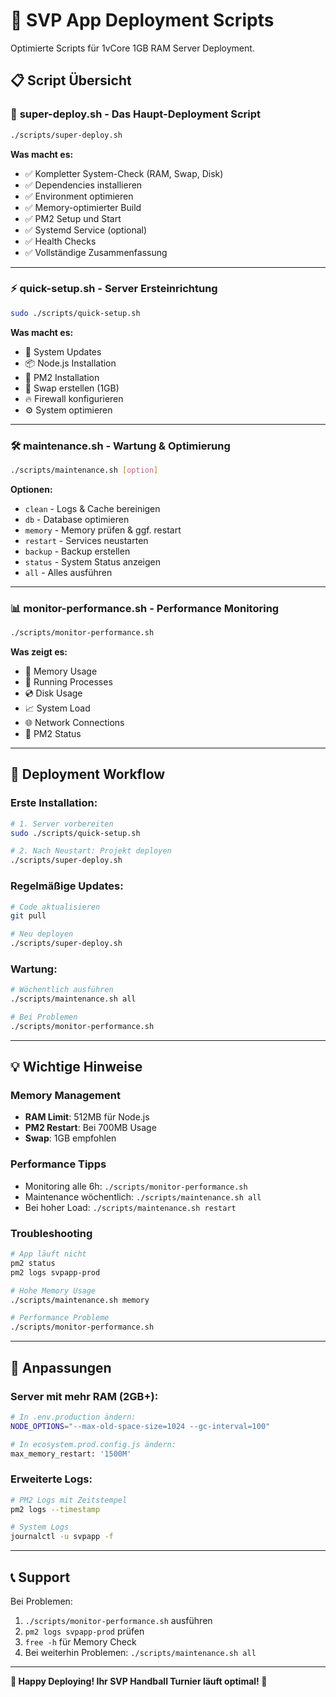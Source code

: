 # 🚀 SVP App Deployment Scripts

Optimierte Scripts für 1vCore 1GB RAM Server Deployment.

## 📋 Script Übersicht

### 🌟 **super-deploy.sh** - Das Haupt-Deployment Script
```bash
./scripts/super-deploy.sh
```
**Was macht es:**
- ✅ Kompletter System-Check (RAM, Swap, Disk)
- ✅ Dependencies installieren
- ✅ Environment optimieren  
- ✅ Memory-optimierter Build
- ✅ PM2 Setup und Start
- ✅ Systemd Service (optional)
- ✅ Health Checks
- ✅ Vollständige Zusammenfassung

---

### ⚡ **quick-setup.sh** - Server Ersteinrichtung
```bash
sudo ./scripts/quick-setup.sh
```
**Was macht es:**
- 🔧 System Updates
- 📦 Node.js Installation
- 🔄 PM2 Installation  
- 💾 Swap erstellen (1GB)
- 🔥 Firewall konfigurieren
- ⚙️ System optimieren

---

### 🛠️ **maintenance.sh** - Wartung & Optimierung
```bash
./scripts/maintenance.sh [option]
```
**Optionen:**
- `clean` - Logs & Cache bereinigen
- `db` - Database optimieren
- `memory` - Memory prüfen & ggf. restart
- `restart` - Services neustarten
- `backup` - Backup erstellen
- `status` - System Status anzeigen
- `all` - Alles ausführen

---

### 📊 **monitor-performance.sh** - Performance Monitoring
```bash
./scripts/monitor-performance.sh
```
**Was zeigt es:**
- 💾 Memory Usage
- 🏃 Running Processes
- 💿 Disk Usage
- 📈 System Load
- 🌐 Network Connections
- 🔄 PM2 Status

---

## 🎯 Deployment Workflow

### Erste Installation:
```bash
# 1. Server vorbereiten
sudo ./scripts/quick-setup.sh

# 2. Nach Neustart: Projekt deployen
./scripts/super-deploy.sh
```

### Regelmäßige Updates:
```bash
# Code aktualisieren
git pull

# Neu deployen
./scripts/super-deploy.sh
```

### Wartung:
```bash
# Wöchentlich ausführen
./scripts/maintenance.sh all

# Bei Problemen
./scripts/monitor-performance.sh
```

---

## 💡 Wichtige Hinweise

### Memory Management
- **RAM Limit**: 512MB für Node.js
- **PM2 Restart**: Bei 700MB Usage
- **Swap**: 1GB empfohlen

### Performance Tipps
- Monitoring alle 6h: `./scripts/monitor-performance.sh`
- Maintenance wöchentlich: `./scripts/maintenance.sh all`
- Bei hoher Load: `./scripts/maintenance.sh restart`

### Troubleshooting
```bash
# App läuft nicht
pm2 status
pm2 logs svpapp-prod

# Hohe Memory Usage
./scripts/maintenance.sh memory

# Performance Probleme
./scripts/monitor-performance.sh
```

---

## 🔧 Anpassungen

### Server mit mehr RAM (2GB+):
```bash
# In .env.production ändern:
NODE_OPTIONS="--max-old-space-size=1024 --gc-interval=100"

# In ecosystem.prod.config.js ändern:
max_memory_restart: '1500M'
```

### Erweiterte Logs:
```bash
# PM2 Logs mit Zeitstempel
pm2 logs --timestamp

# System Logs
journalctl -u svpapp -f
```

---

## 📞 Support

Bei Problemen:
1. `./scripts/monitor-performance.sh` ausführen
2. `pm2 logs svpapp-prod` prüfen
3. `free -h` für Memory Check
4. Bei weiterhin Problemen: `./scripts/maintenance.sh all`

---

**🎉 Happy Deploying! Ihr SVP Handball Turnier läuft optimal! 🏐**
